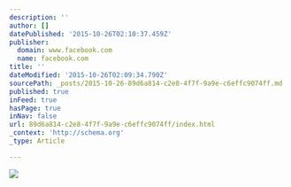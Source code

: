```yaml
---
description: ''
author: []
datePublished: '2015-10-26T02:10:37.459Z'
publisher:
  domain: www.facebook.com
  name: facebook.com
title: ''
dateModified: '2015-10-26T02:09:34.790Z'
sourcePath: _posts/2015-10-26-89d6a814-c2e8-4f7f-9a9e-c6effc9074ff.md
published: true
inFeed: true
hasPage: true
inNav: false
url: 89d6a814-c2e8-4f7f-9a9e-c6effc9074ff/index.html
_context: 'http://schema.org'
_type: Article

---
```

![](https://scontent-yyz1-1.xx.fbcdn.net/hphotos-xft1/t31.0-0/q83/p180x540/11411824_10100492023688608_5504065785074783039_o.jpg)